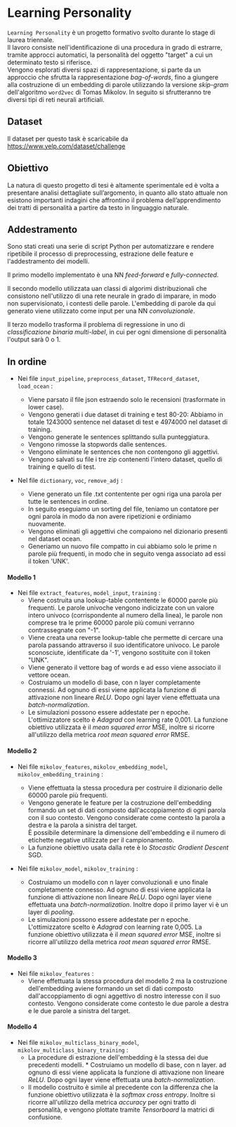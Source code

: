 # Learning Personality

`Learning Personality` è un progetto formativo svolto durante lo stage di laurea triennale.  
Il lavoro consiste nell'identificazione di una procedura in grado di estrarre, tramite approcci automatici, la personalità del oggetto "target" a cui un determinato testo si riferisce.  
 Vengono esplorati diversi spazi di rappresentazione, si parte da un approccio che sfrutta la rappresentazione *bag-of-words*, fino a giungere alla costruzione di un embedding di parole utilizzando la versione *skip-gram* dell'algoritmo `word2vec` di Tomas Mikolov. 
 In seguito si sfrutteranno tre diversi tipi di reti neurali artificiali.  
 
 ## Dataset
 
Il dataset per questo task è scaricabile da https://www.yelp.com/dataset/challenge

## Obiettivo

La natura di questo progetto di tesi è altamente sperimentale ed è volta a presentare analisi
dettagliate sull’argomento, in quanto allo stato attuale non esistono importanti indagini
che affrontino il problema dell’apprendimento dei tratti di personalità a partire da testo in
linguaggio naturale.

## Addestramento

Sono stati creati una serie di script Python per automatizzare e rendere ripetibile il 
processo di preprocessing, estrazione delle feature e l'addestramento dei modelli. 

Il primo modello implementato è una NN *feed-forward* e *fully-connected*.  

Il secondo modello utilizzata uan classi di algorimi distribuzionali che consistono nell'utilizzo di una rete neurale in grado di imparare, in modo non supervisionato, i contesti delle parole.
L'embedding di parole da qui generato viene utilizzato come input per una NN *convoluzionale*.

Il terzo modello trasforma il problema di regressione in uno di *classificazione binaria multi-label*, in cui per ogni dimensione di personalità l'output sarà 0 o 1.

## In ordine

* Nei file `input_pipeline`, `preprocess_dataset`, `TFRecord_dataset`, `load_ocean` :
    * Viene parsato il file json estraendo solo le recensioni (trasformate in lower case).
    * Vengono generati i due dataset di training e test 80-20: Abbiamo in totale 1243000 sentence nel dataset di test e 4974000 nel dataset di training.
    * Vengono generate le sentences splittando sulla punteggiatura.    
    * Vengono rimosse la stopwords dalle sentences.
    * Vengono eliminate le sentences che non contengono gli aggettivi.
    * Vengono salvati su file i tre zip contenenti l'intero dataset, quello di training e quello di test.

* Nel file `dictionary`, `voc`, `remove_adj` :
    * Viene generato un file .txt contentente per ogni riga una parola per tutte le sentences in ordine. 
    * In seguito eseguiamo un sorting del file, teniamo un contatore per ogni parola in modo da non avere ripetizioni e ordiniamo nuovamente.
    * Vengono eliminati gli aggettivi che compaiono nel dizionario presenti nel dataset ocean.
    * Generiamo un nuovo file compatto in cui abbiamo solo le prime n parole più frequenti, in modo che in seguito venga associato ad essi il token 'UNK'.

#### Modello 1
   
* Nei file `extract_features`, `model_input`, `training` :
    * Viene costruita una lookup-table contentente le 60000 parole più frequenti. Le parole univoche vengono indicizzate con un valore intero univoco (corrispondente al numero della linea), le parole non comprese tra le prime 60000 parole più comuni verranno contrassegnate con "-1". 
    * Viene creata una reverse lookup-table che permette di cercare una parola passando attraverso il suo identificatore univoco. Le parole sconosciute, identificate da '-1', vengono sostituite con il token "UNK".
    * Viene generato il vettore bag of words e ad esso viene associato il vettore ocean.
    * Costruiamo un modello di base, con n layer completamente connessi. Ad ognuno di essi viene applicata la funzione di attivazione non lineare *ReLU*. Dopo ogni layer viene effettuata una *batch-normalization*.
    * Le simulazioni possono essere addestate per n epoche. L'ottimizzatore scelto è *Adagrad* con learning rate 0,001. La funzione obiettivo utilizzata è il *mean squared error* MSE, inoltre si ricorre all'utilizzo della metrica *root mean squared error* RMSE.

#### Modello 2

* Nei file `mikolov_features`, `mikolov_embedding_model`, `mikolov_embedding_training` :
    * Viene effettuata la stessa procedura per costruire il dizionario delle 60000 parole più frequenti. 
    * Vengono generate le feature per la costruzione dell'embedding formando un set di dati composto dall'accoppiamento di ogni parola con il suo contesto. Vengono considerate come contesto la parola a destra e la parola a sinistra del target.  
    È possibile determinare la dimensione dell'embedding e il numero di etichette negative utilizzate per il campionamento.
    * La funzione obiettivo usata dalla rete è lo *Stocastic Gradient Descent* SGD.

* Nei file `mikolov_model`, `mikolov_training` :
    * Costruiamo un modello con n layer convoluzionali e uno finale completamente connesso. Ad ognuno di essi viene applicata la funzione di attivazione non lineare *ReLU*. Dopo ogni layer viene effettuata una *batch-normalization*. Inoltre dopo il primo layer vi è un layer di *pooling*.
    * Le simulazioni possono essere addestate per n epoche. L'ottimizzatore scelto è *Adagrad* con learning rate 0,005. La funzione obiettivo utilizzata è il *mean squared error* MSE, inoltre si ricorre all'utilizzo della metrica *root mean squared error* RMSE.


#### Modello 3

* Nei file `mikolov_features` :
    * Viene effettuata la stessa procedura del modello 2 ma la costruzione dell'embedding aviene formando un set di dati composto dall'accoppiamento di ogni aggettivo di nostro interesse con il suo contesto. Vengono considerate come contesto le due parole a destra e le due parole a sinistra del target.  
    
#### Modello 4

* Nei file `mikolov_multiclass_binary_model`, `mikolov_multiclass_binary_training`  :
    * La procedure di estrazione dell'embedding è la stessa dei due precedenti modelli.    * Costruiamo un modello di base, con n layer. ad ognuno di essi viene applicata la funzione di attivazione non lineare *ReLU*. Dopo ogni layer viene effettuata una *batch-normalization*.
    * Il modello costruito è simile al precedente con la differenza che la funzione obiettivo utilizzata è la *softmax cross entropy*. Inoltre si ricorre all'utilizzo della metrica *accuracy* per ogni tratto di personalità, e vengono plottate tramite *Tensorboard* la matrici di confusione.

